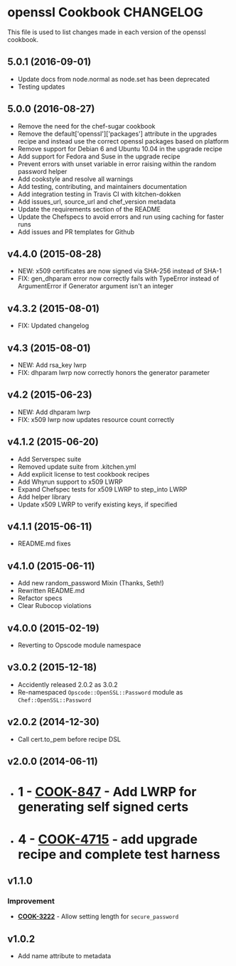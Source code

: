 # openssl Cookbook CHANGELOG

This file is used to list changes made in each version of the openssl cookbook.

## 5.0.1 (2016-09-01)
- Update docs from node.normal as node.set has been deprecated
- Testing updates

## 5.0.0 (2016-08-27)

- Remove the need for the chef-sugar cookbook
- Remove the default['openssl']['packages'] attribute in the upgrades recipe and instead use the correct openssl packages based on platform
- Remove support for Debian 6 and Ubuntu 10.04 in the upgrade recipe
- Add support for Fedora and Suse in the upgrade recipe
- Prevent errors with unset variable in error raising within the random password helper
- Add cookstyle and resolve all warnings
- Add testing, contributing, and maintainers documentation
- Add integration testing in Travis CI with kitchen-dokken
- Add issues_url, source_url and chef_version metadata
- Update the requirements section of the README
- Update the Chefspecs to avoid errors and run using caching for faster runs
- Add issues and PR templates for Github

## v4.4.0 (2015-08-28)

- NEW: x509 certificates are now signed via SHA-256 instead of SHA-1
- FIX: gen_dhparam error now correctly fails with TypeError instead of ArgumentError if Generator argument isn't an integer

## v4.3.2 (2015-08-01)

- FIX: Updated changelog

## v4.3 (2015-08-01)

- NEW: Add rsa_key lwrp
- FIX: dhparam lwrp now correctly honors the generator parameter

## v4.2 (2015-06-23)

- NEW: Add dhparam lwrp
- FIX: x509 lwrp now updates resource count correctly

## v4.1.2 (2015-06-20)

- Add Serverspec suite
- Removed update suite from .kitchen.yml
- Add explicit license to test cookbook recipes
- Add Whyrun support to x509 LWRP
- Expand Chefspec tests for x509 LWRP to step_into LWRP
- Add helper library
- Update x509 LWRP to verify existing keys, if specified

## v4.1.1 (2015-06-11)

- README.md fixes

## v4.1.0 (2015-06-11)

- Add new random_password Mixin (Thanks, Seth!)
- Rewritten README.md
- Refactor specs
- Clear Rubocop violations

## v4.0.0 (2015-02-19)

- Reverting to Opscode module namespace

## v3.0.2 (2015-12-18)

- Accidently released 2.0.2 as 3.0.2
- Re-namespaced `Opscode::OpenSSL::Password` module as `Chef::OpenSSL::Password`

## v2.0.2 (2014-12-30)

- Call cert.to_pem before recipe DSL

## v2.0.0 (2014-06-11)

- # 1 - **[COOK-847](https://tickets.chef.io/browse/COOK-847)** - Add LWRP for generating self signed certs

- # 4 - **[COOK-4715](https://tickets.chef.io/browse/COOK-4715)** - add upgrade recipe and complete test harness

## v1.1.0

### Improvement

- **[COOK-3222](https://tickets.chef.io/browse/COOK-3222)** - Allow setting length for `secure_password`

## v1.0.2

- Add name attribute to metadata
